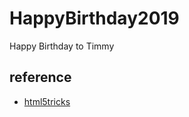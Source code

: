 # HappyBirthday2019
 
 Happy Birthday to Timmy

## reference
- [html5tricks](https://www.html5tricks.com/)
